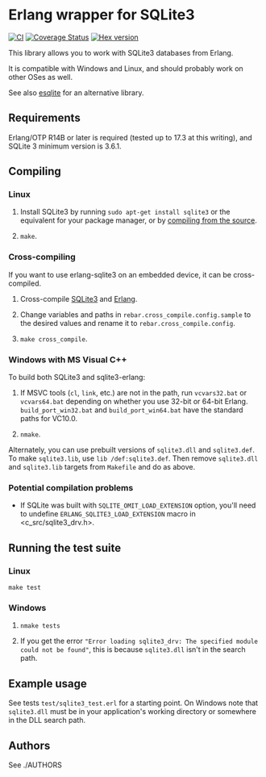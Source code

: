 # Erlang wrapper for SQLite3

[![CI](https://github.com/processone/erlang-sqlite3/actions/workflows/ci.yml/badge.svg)](https://github.com/processone/erlang-sqlite3/actions/workflows/ci.yml)
[![Coverage Status](https://coveralls.io/repos/processone/erlang-sqlite3/badge.svg?branch=master&service=github)](https://coveralls.io/github/processone/erlang-sqlite3?branch=master)
[![Hex version](https://img.shields.io/hexpm/v/sqlite3.svg "Hex version")](https://hex.pm/packages/sqlite3)

This library allows you to work with SQLite3 databases from Erlang.

It is compatible with Windows and Linux, and should probably work on other OSes as well.

See also [esqlite](https://github.com/mmzeeman/esqlite) for an alternative library.

## Requirements

Erlang/OTP R14B or later is required (tested up to 17.3 at this writing), and SQLite 3 minimum version is 3.6.1.

## Compiling

### Linux

1. Install SQLite3 by running `sudo apt-get install sqlite3` or the equivalent for your package manager, or by [compiling from the source](http://source.online.free.fr/Linux_HowToCompileSQLite.html).

2. `make`.

### Cross-compiling

If you want to use erlang-sqlite3 on an embedded device, it can be cross-compiled.

1. Cross-compile [SQLite3](http://www.sqlite.org/cvstrac/wiki?p=HowToCompile) and [Erlang](http://www.erlang.org/doc/installation_guide/INSTALL-CROSS.html).

2. Change variables and paths in `rebar.cross_compile.config.sample` to the desired values and rename it to `rebar.cross_compile.config`.

3. `make cross_compile`.

### Windows with MS Visual C++

To build both SQLite3 and sqlite3-erlang:

1. If MSVC tools (`cl`, `link`, etc.) are not in the path, run `vcvars32.bat` or `vcvars64.bat` depending on whether you use 32-bit or 64-bit Erlang. `build_port_win32.bat` and `build_port_win64.bat` have the standard paths for VC10.0.

2. `nmake`.

Alternately, you can use prebuilt versions of `sqlite3.dll` and `sqlite3.def`. To make `sqlite3.lib`, use `lib /def:sqlite3.def`. Then remove `sqlite3.dll` and `sqlite3.lib` targets from `Makefile` and do as above.

### Potential compilation problems

* If SQLite was built with `SQLITE_OMIT_LOAD_EXTENSION` option, you'll need to undefine `ERLANG_SQLITE3_LOAD_EXTENSION` macro in <c_src/sqlite3_drv.h>.

## Running the test suite

### Linux

`make test`

### Windows

1. `nmake tests`

2. If you get the error `"Error loading sqlite3_drv: The specified module could not be found"`, this is because `sqlite3.dll` isn't in the search path.

## Example usage

See tests `test/sqlite3_test.erl` for a starting point. On Windows note that `sqlite3.dll` must be in your application's working directory or somewhere in the DLL search path.

## Authors

See ./AUTHORS
